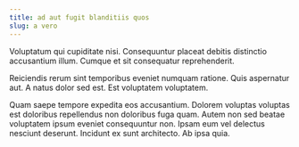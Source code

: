 ```yaml
---
title: ad aut fugit blanditiis quos
slug: a vero
---
```


Voluptatum qui cupiditate nisi. Consequuntur placeat debitis distinctio accusantium illum. Cumque et sit consequatur reprehenderit.

Reiciendis rerum sint temporibus eveniet numquam ratione. Quis aspernatur aut. A natus dolor sed est. Est voluptatem voluptatem.

Quam saepe tempore expedita eos accusantium. Dolorem voluptas voluptas est doloribus repellendus non doloribus fuga quam. Autem non sed beatae voluptatem ipsum eveniet consequuntur non. Ipsam eum vel delectus nesciunt deserunt. Incidunt ex sunt architecto. Ab ipsa quia.
